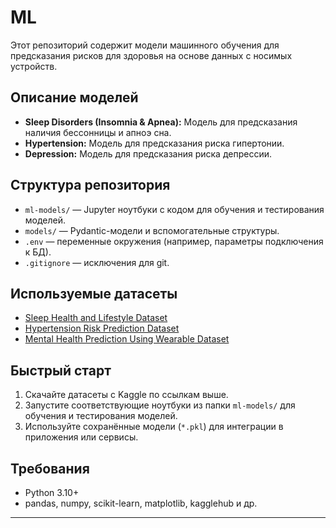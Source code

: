# ML

Этот репозиторий содержит модели машинного обучения для предсказания рисков для здоровья на основе данных с носимых устройств.

## Описание моделей

- **Sleep Disorders (Insomnia & Apnea):** Модель для предсказания наличия бессонницы и апноэ сна.
- **Hypertension:** Модель для предсказания риска гипертонии.
- **Depression:** Модель для предсказания риска депрессии.

## Структура репозитория

- `ml-models/` — Jupyter ноутбуки с кодом для обучения и тестирования моделей.
- `models/` — Pydantic-модели и вспомогательные структуры.
- `.env` — переменные окружения (например, параметры подключения к БД).
- `.gitignore` — исключения для git.

## Используемые датасеты

- [Sleep Health and Lifestyle Dataset](https://www.kaggle.com/datasets/uom190346a/sleep-health-and-lifestyle-dataset)
- [Hypertension Risk Prediction Dataset](https://www.kaggle.com/datasets/ankushpanday1/hypertension-risk-prediction-dataset)
- [Mental Health Prediction Using Wearable Dataset](https://www.kaggle.com/datasets/soumitradas1/mental-health-prediction-using-wearable-dataset)

## Быстрый старт

1. Скачайте датасеты с Kaggle по ссылкам выше.
2. Запустите соответствующие ноутбуки из папки `ml-models/` для обучения и тестирования моделей.
3. Используйте сохранённые модели (`*.pkl`) для интеграции в приложения или сервисы.

## Требования

- Python 3.10+
- pandas, numpy, scikit-learn, matplotlib, kagglehub и др.

---
